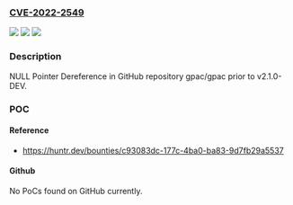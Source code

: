 ### [CVE-2022-2549](https://cve.mitre.org/cgi-bin/cvename.cgi?name=CVE-2022-2549)
![](https://img.shields.io/static/v1?label=Product&message=gpac%2Fgpac&color=blue)
![](https://img.shields.io/static/v1?label=Version&message=n%2Fa&color=blue)
![](https://img.shields.io/static/v1?label=Vulnerability&message=CWE-476%20NULL%20Pointer%20Dereference&color=brighgreen)

### Description

NULL Pointer Dereference in GitHub repository gpac/gpac prior to v2.1.0-DEV.

### POC

#### Reference
- https://huntr.dev/bounties/c93083dc-177c-4ba0-ba83-9d7fb29a5537

#### Github
No PoCs found on GitHub currently.

